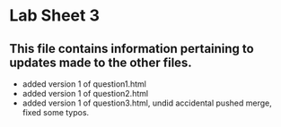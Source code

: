 # Lab Sheet 3
This file contains information pertaining to updates made to the other files.
---
- added version 1 of question1.html
- added version 1 of question2.html
- added version 1 of question3.html, undid accidental pushed merge, fixed some typos.
